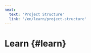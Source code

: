 ```yaml
---
next:
  text: 'Project Structure'
  link: '/en/learn/project-structure'
---
```


# Learn {#learn}

<!-- @include: @/shared/wip.en.md -->
